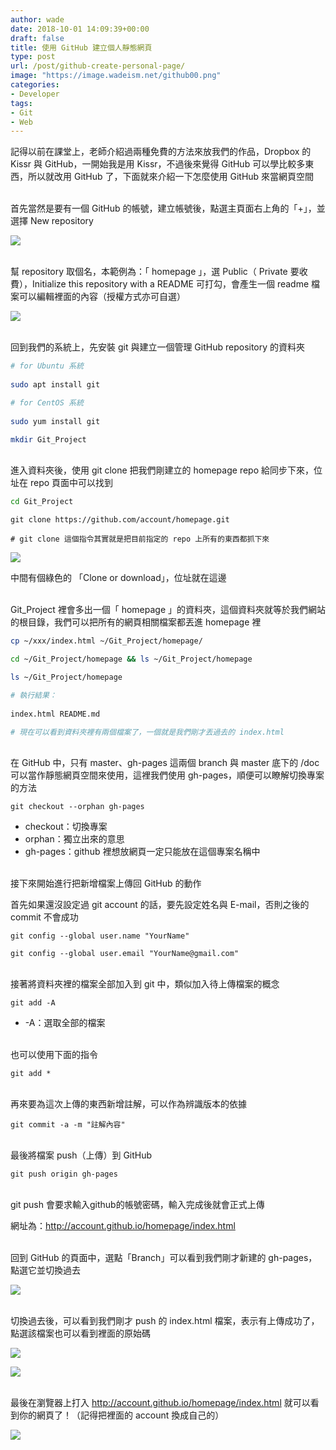 ```yaml
---
author: wade
date: 2018-10-01 14:09:39+00:00
draft: false
title: 使用 GitHub 建立個人靜態網頁
type: post
url: /post/github-create-personal-page/
image: "https://image.wadeism.net/github00.png"
categories:
- Developer
tags:
- Git
- Web
---
```


記得以前在課堂上，老師介紹過兩種免費的方法來放我們的作品，Dropbox 的 Kissr 與 GitHub，一開始我是用 Kissr，不過後來覺得 GitHub 可以學比較多東西，所以就改用 GitHub 了，下面就來介紹一下怎麼使用 GitHub 來當網頁空間

\
首先當然是要有一個 GitHub 的帳號，建立帳號後，點選主頁面右上角的「<span class="hl-blue">+</span>」，並選擇 <span class="hl-blue">New repository</span>

![](https://image.wadeism.net/github01.png)

\
幫 repository 取個名，本範例為：「 homepage 」，選 <span class="hl-blue">Public</span>（ Private 要收費），<span class="hl-blue">Initialize this repository with a README</span> 可打勾，會產生一個 readme 檔案可以編輯裡面的內容（授權方式亦可自選）

![](https://image.wadeism.net/github02.png)

\
回到我們的系統上，先安裝 git 與建立一個管理 GitHub repository 的資料夾
    
```bash
# for Ubuntu 系統
    
sudo apt install git
```
    
```bash
# for CentOS 系統 
    
sudo yum install git
```
    
```bash
mkdir Git_Project
```

\
進入資料夾後，使用 git clone 把我們剛建立的 homepage repo 給同步下來，位址在 repo 頁面中可以找到
    
```bash
cd Git_Project
```

```git
git clone https://github.com/account/homepage.git

# git clone 這個指令其實就是把目前指定的 repo 上所有的東西都抓下來
```

![](https://image.wadeism.net/github03.png)

中間有個綠色的 「<span class="hl-blue">Clone or download</span>」，位址就在這邊

\
Git_Project 裡會多出一個「 homepage 」的資料夾，這個資料夾就等於我們網站的根目錄，我們可以把所有的網頁相關檔案都丟進 homepage 裡
    
```bash
cp ~/xxx/index.html ~/Git_Project/homepage/
```
    
```bash
cd ~/Git_Project/homepage && ls ~/Git_Project/homepage
```
    
```bash
ls ~/Git_Project/homepage
```

```bash
# 執行結果：
    
index.html README.md

# 現在可以看到資料夾裡有兩個檔案了，一個就是我們剛才丟過去的 index.html
```

\
在 GitHub 中，只有 <span class="hl-blue">master</span>、<span class="hl-blue">gh-pages</span> 這兩個 branch 與 master 底下的 /doc 可以當作靜態網頁空間來使用，這裡我們使用 <span class="hl-blue">gh-pages</span>，順便可以瞭解切換專案的方法
    
```git
git checkout --orphan gh-pages
```

* <span class="hl-green mono">checkout</span>：切換專案
* <span class="hl-green mono">orphan</span>：獨立出來的意思
* <span class="hl-green mono">gh-pages</span>：github 裡想放網頁一定只能放在這個專案名稱中

\
接下來開始進行把新增檔案上傳回 GitHub 的動作

首先如果還沒設定過 git account 的話，要先設定姓名與 E-mail，否則之後的 commit 不會成功
    
```git
git config --global user.name "YourName"
```
    
```git
git config --global user.email "YourName@gmail.com"
```

\
接著將資料夾裡的檔案全部加入到 git 中，類似加入待上傳檔案的概念
    
```git
git add -A
```

* <span class="hl-green mono">-A</span>：選取全部的檔案

\
也可以使用下面的指令
    
```git
git add *
```

\
再來要為這次上傳的東西新增註解，可以作為辨識版本的依據

```git
git commit -a -m "註解內容"
```

\
最後將檔案 push（上傳）到 GitHub

```git
git push origin gh-pages
```

\
git push 會要求輸入github的帳號密碼，輸入完成後就會正式上傳

網址為：<span class="hl-blue">http://account.github.io/homepage/index.html</span>

\
回到 GitHub 的頁面中，選點「<span class="hl-blue">Branch</span>」可以看到我們剛才新建的 <span class="hl-blue">gh-pages</span>，點選它並切換過去

![](https://image.wadeism.net/github04.png)

\
切換過去後，可以看到我們剛才 push 的 index.html 檔案，表示有上傳成功了，點選該檔案也可以看到裡面的原始碼

![](https://image.wadeism.net/github05.png)

![](https://image.wadeism.net/github06.png)

\
最後在瀏覽器上打入 http://account.github.io/homepage/index.html 就可以看到你的網頁了！（記得把裡面的 account 換成自己的）

![](https://image.wadeism.net/github07.webp)

